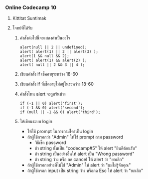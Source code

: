 ### Online Codecamp 10

1. Kittitat Suntimak
2. โจทย์ที่ได้รับ

    1. คำสั่งต่อไปนี้จะแสดงค่าเป็นอะไร
        ```
        alert(null || 2 || undefined); 
        alert( alert(1) || 2 || alert(3) );
        alert(1 && null && 2);
        alert( alert(1) && alert(2) ); 
        alert( null || 2 && 3 || 4 ); 
        ```


    2. เขียนคำสั่ง if เช็คอายุระหว่าง 18-60 
    3. เขียนคำสั่ง if ที่เช็คอายุไม่อยู่ในระหว่าง 18-60


    4. คำสั่งไหน alert จะถูกรันบ้าง
        ```
        if (-1 || 0) alert('first');
        if (-1 && 0) alert('second');
        if (null || -1 && 0) alert('third');
        ```


    5. ให้เขียนระบบ login
        - ให้ใช้ prompt ในการถามใครเป็น login
        - ถ้าผู้ใช้กรอกว่า "Admin" ให้ใช้ prompt ถาม password
            - วิธีเช็ค password
            - ถ้า string นั้นเป็น "codecamp#5" ให้ alert "ยินดีต้อนรับ"
            - ถ้า string เป็นอย่างอื่นให้ alert เป็น "Wrong password"
            - ถ้า string ว่าง หรือ กด cancel ให้ alert ว่า "ยกเลิก"
        - ถ้าผู้ใช้กรอกอย่างที่ไม่ใช่ "Admin" ให้ alert ว่า "ผมไม่รู้จักคุณ"
        - ถ้าผู้ใช้กรอก input เป็น string ว่าง หรือกด Esc ให้ alert ว่า "ยกเลิก"